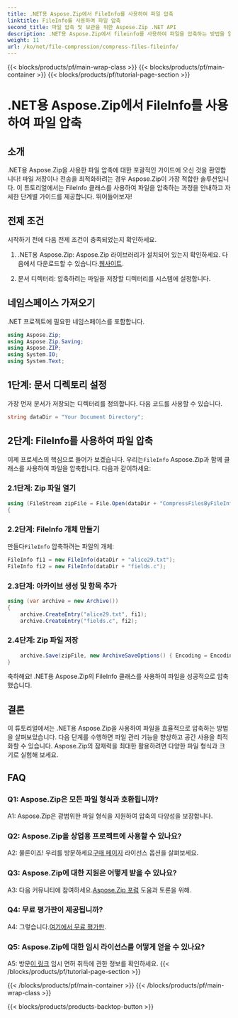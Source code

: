 ```yaml
---
title: .NET용 Aspose.Zip에서 FileInfo를 사용하여 파일 압축
linktitle: FileInfo를 사용하여 파일 압축
second_title: 파일 압축 및 보관을 위한 Aspose.Zip .NET API
description: .NET용 Aspose.Zip에서 fileinfo를 사용하여 파일을 압축하는 방법을 알아보세요. 효율적인 파일 관리를 위한 단계별 가이드를 따르세요.
weight: 11
url: /ko/net/file-compression/compress-files-fileinfo/
---
```


{{< blocks/products/pf/main-wrap-class >}}
{{< blocks/products/pf/main-container >}}
{{< blocks/products/pf/tutorial-page-section >}}

# .NET용 Aspose.Zip에서 FileInfo를 사용하여 파일 압축

## 소개

.NET용 Aspose.Zip을 사용한 파일 압축에 대한 포괄적인 가이드에 오신 것을 환영합니다! 파일 저장이나 전송을 최적화하려는 경우 Aspose.Zip이 가장 적합한 솔루션입니다. 이 튜토리얼에서는 FileInfo 클래스를 사용하여 파일을 압축하는 과정을 안내하고 자세한 단계별 가이드를 제공합니다. 뛰어들어보자!

## 전제 조건

시작하기 전에 다음 전제 조건이 충족되었는지 확인하세요.

1.  .NET용 Aspose.Zip: Aspose.Zip 라이브러리가 설치되어 있는지 확인하세요. 다음에서 다운로드할 수 있습니다.[웹사이트](https://releases.aspose.com/zip/net/).

2. 문서 디렉터리: 압축하려는 파일을 저장할 디렉터리를 시스템에 설정합니다.

## 네임스페이스 가져오기

.NET 프로젝트에 필요한 네임스페이스를 포함합니다.

```csharp
using Aspose.Zip;
using Aspose.Zip.Saving;
using Aspose.ZIP;
using System.IO;
using System.Text;
```

## 1단계: 문서 디렉토리 설정

가장 먼저 문서가 저장되는 디렉터리를 정의합니다. 다음 코드를 사용할 수 있습니다.

```csharp
string dataDir = "Your Document Directory";
```

## 2단계: FileInfo를 사용하여 파일 압축

 이제 프로세스의 핵심으로 들어가 보겠습니다. 우리는`FileInfo` Aspose.Zip과 함께 클래스를 사용하여 파일을 압축합니다. 다음과 같이하세요:

### 2.1단계: Zip 파일 열기

```csharp
using (FileStream zipFile = File.Open(dataDir + "CompressFilesByFileInfo_out.zip", FileMode.Create))
{
```

### 2.2단계: FileInfo 개체 만들기

 만들다`FileInfo` 압축하려는 파일의 개체:

```csharp
FileInfo fi1 = new FileInfo(dataDir + "alice29.txt");
FileInfo fi2 = new FileInfo(dataDir + "fields.c");
```

### 2.3단계: 아카이브 생성 및 항목 추가

```csharp
using (var archive = new Archive())
{
    archive.CreateEntry("alice29.txt", fi1);
    archive.CreateEntry("fields.c", fi2);
```

### 2.4단계: Zip 파일 저장

```csharp
    archive.Save(zipFile, new ArchiveSaveOptions() { Encoding = Encoding.ASCII });
}
```

축하해요! .NET용 Aspose.Zip의 FileInfo 클래스를 사용하여 파일을 성공적으로 압축했습니다.

## 결론

이 튜토리얼에서는 .NET용 Aspose.Zip을 사용하여 파일을 효율적으로 압축하는 방법을 살펴보았습니다. 다음 단계를 수행하면 파일 관리 기능을 향상하고 공간 사용을 최적화할 수 있습니다. Aspose.Zip의 잠재력을 최대한 활용하려면 다양한 파일 형식과 크기로 실험해 보세요.

## FAQ

### Q1: Aspose.Zip은 모든 파일 형식과 호환됩니까?

A1: Aspose.Zip은 광범위한 파일 형식을 지원하여 압축의 다양성을 보장합니다.

### Q2: Aspose.Zip을 상업용 프로젝트에 사용할 수 있나요?

 A2: 물론이죠! 우리를 방문하세요[구매 페이지](https://purchase.aspose.com/buy) 라이선스 옵션을 살펴보세요.

### Q3: Aspose.Zip에 대한 지원은 어떻게 받을 수 있나요?

 A3: 다음 커뮤니티에 참여하세요.[Aspose.Zip 포럼](https://forum.aspose.com/c/zip/37) 도움과 토론을 위해.

### Q4: 무료 평가판이 제공됩니까?

 A4: 그렇습니다.[여기에서 무료 평가판](https://releases.aspose.com/).

### Q5: Aspose.Zip에 대한 임시 라이선스를 어떻게 얻을 수 있나요?

 A5: 방문[이 링크](https://purchase.aspose.com/temporary-license/) 임시 면허 취득에 관한 정보를 확인하세요.
{{< /blocks/products/pf/tutorial-page-section >}}

{{< /blocks/products/pf/main-container >}}
{{< /blocks/products/pf/main-wrap-class >}}

{{< blocks/products/products-backtop-button >}}
